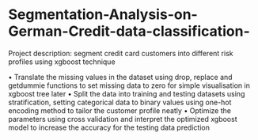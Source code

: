 # Segmentation-Analysis-on-German-Credit-data-classification-

Project description: segment credit card customers into different risk profiles using xgboost technique 

• Translate the missing values in the dataset using drop, replace and getdummie functions to set missing data to zero for 
simple visualisation in xgboost tree later 
• Split the data into training and testing datasets using stratification, setting categorical data to binary values using one-hot 
encoding method to tailor the customer profile neatly 
• Optimize the parameters using cross validation and interpret the optimized xgboost model to increase the accuracy for the 
testing data prediction  

 
